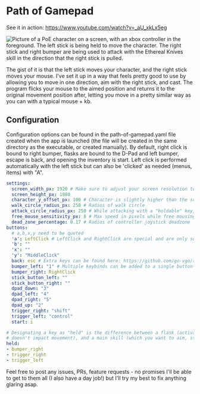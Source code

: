 # Path of Gamepad

See it in action: https://www.youtube.com/watch?v=_aU_xkLx5eg

![Picture of a PoE character on a screen, with an xbox controller in the foreground. The left stick is being held to move the character. The right stick and right bumper are being used to attack with the Ethereal Knives skill in the direction that the right stick is pulled.](images/usage_example.gif)

The gist of it is that the left stick moves your character, and the right stick moves your mouse. I've set it up in a way that feels pretty good to use by allowing you to move in one direction, aim with the right stick, and cast. The program flicks your mouse to the aimed position and returns it to the original movement position after, letting you move in a pretty similar way as you can with a typical mouse + kb.

## Configuration

Configuration options can be found in the path-of-gamepad.yaml file created when the app is launched (the file will be created in the same directory as the executable, or created manually). By default, right click is bound to right bumper, flasks are bound to the D-Pad and left bumper, escape is back, and opening the inventory is start. Left click is performed automatically with the left stick but can also be 'clicked' as needed (menus, items) with "A". 

```yaml
settings:
  screen_width_px: 1920 # Make sure to adjust your screen resolution to match your monitor!
  screen_height_px: 1080
  character_y_offset_px: 100 # Character is slightly higher than the screen center
  walk_circle_radius_px: 250 # Radius of walk circle
  attack_circle_radius_px: 250 # While attacking with a "holdable" key, radius can changes
  free_mouse_sensitivity_px: 8 # Max speed in pixels while free mousing
  dead_zone_percentage: 0.17 # Radius of controller joystick deadzone 
buttons:
  # a,b,x,y need to be quoted
  'a': LeftClick # LeftClick and RightClick are special and are only supported on a/b/x/y/bumper_right/bumper_left
  'b': ""
  'x': ""
  'y': "MiddleClick"
  back: esc # Extra keys can be found here: https://github.com/go-vgo/robotgo/blob/master/docs/keys.md
  bumper_left: "1" # Multiple keybinds can be added to a single button with comma separation, i.e "1,2,3", but it's against the rules
  bumper_right: RightClick
  stick_button_left: ""
  stick_button_right: ""
  dpad_down: "3"
  dpad_left: "4"
  dpad_right: "5"
  dpad_up: "2"
  trigger_right: "shift"
  trigger_left: "control"
  start: i

# Designating a key as "held" is the difference between a flask (activates, 
# doesn't impact movement), and a main skill (which you want to aim, stop and hold, etc)
held: 
- bumper_right
- trigger_right
- trigger_left

```

Feel free to post any issues, PRs, feature requests - no promises I'll be able to get to them all (I also have a day job!) but I'll try my best to fix anything glaring asap.
